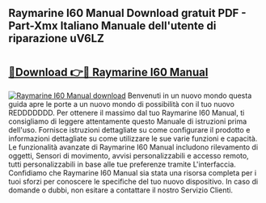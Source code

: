 ## Raymarine I60 Manual Download gratuit PDF - Part-Xmx Italiano Manuale dell'utente di riparazione uV6LZ

# <h2><a href="http://dfe1tkj.blite.top/?on=Raymarine+I60+Manual">🔗Download 👉🔴 Raymarine I60 Manual</a></h2>

[![Raymarine I60 Manual download](https://i.imgur.com/lujVjoI.png)](http://dfe1tkj.blite.top/?on=Raymarine+I60+Manual)
Benvenuti in un nuovo mondo questa guida apre le porte a un nuovo mondo di possibilità con il tuo nuovo REDDDDDDD. Per ottenere il massimo dal tuo Raymarine I60 Manual, ti consigliamo di leggere attentamente questo Manuale di istruzioni prima dell'uso. Fornisce istruzioni dettagliate su come configurare il prodotto e informazioni dettagliate su come utilizzare le sue varie funzioni e capacità. Le funzionalità avanzate di Raymarine I60 Manual includono rilevamento di oggetti, Sensori di movimento, avvisi personalizzabili e accesso remoto, tutti personalizzabili in base alle tue preferenze tramite L'interfaccia. Confidiamo che Raymarine I60 Manual sia stata una risorsa completa per i tuoi sforzi per conoscere le specifiche del tuo nuovo dispositivo. In caso di domande o dubbi, non esitare a contattare il nostro Servizio Clienti.
